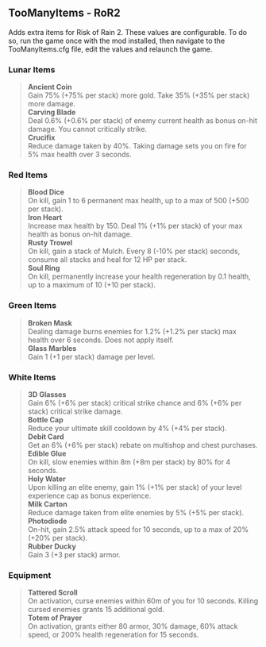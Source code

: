 ## TooManyItems - RoR2
Adds extra items for Risk of Rain 2.
These values are configurable. To do so, run the game once with the mod installed, then navigate to the TooManyItems.cfg file, edit the values and relaunch the game.

### Lunar Items
> **Ancient Coin**  
> Gain 75% (+75% per stack) more gold. Take 35% (+35% per stack) more damage.  
> **Carving Blade**  
> Deal 0.6% (+0.6% per stack) of enemy current health as bonus on-hit damage. You cannot critically strike.  
> **Crucifix**  
> Reduce damage taken by 40%. Taking damage sets you on fire for 5% max health over 3 seconds.  

### Red Items
> **Blood Dice**  
> On kill, gain 1 to 6 permanent max health, up to a max of 500 (+500 per stack).  
> **Iron Heart**  
> Increase max health by 150. Deal 1% (+1% per stack) of your max health as bonus on-hit damage.  
> **Rusty Trowel**  
> On kill, gain a stack of Mulch. Every 8 (-10% per stack) seconds, consume all stacks and heal for 12 HP per stack.  
> **Soul Ring**  
> On kill, permanently increase your health regeneration by 0.1 health, up to a maximum of 10 (+10 per stack).  

### Green Items
> **Broken Mask**  
> Dealing damage burns enemies for 1.2% (+1.2% per stack) max health over 6 seconds. Does not apply itself.  
> **Glass Marbles**  
> Gain 1 (+1 per stack) damage per level.  

### White Items
> **3D Glasses**  
> Gain 6% (+6% per stack) critical strike chance and 6% (+6% per stack) critical strike damage.  
> **Bottle Cap**  
> Reduce your ultimate skill cooldown by 4% (+4% per stack).  
> **Debit Card**  
> Get an 6% (+6% per stack) rebate on multishop and chest purchases.  
> **Edible Glue**  
> On kill, slow enemies within 8m (+8m per stack) by 80% for 4 seconds.  
> **Holy Water**  
> Upon killing an elite enemy, gain 1% (+1% per stack) of your level experience cap as bonus experience.  
> **Milk Carton**  
> Reduce damage taken from elite enemies by 5% (+5% per stack).  
> **Photodiode**  
> On-hit, gain 2.5% attack speed for 10 seconds, up to a max of 20% (+20% per stack).  
> **Rubber Ducky**  
> Gain 3 (+3 per stack) armor.  

### Equipment
> **Tattered Scroll**  
> On activation, curse enemies within 60m of you for 10 seconds. Killing cursed enemies grants 15 additional gold.  
> **Totem of Prayer**  
> On activation, grants either 80 armor, 30% damage, 60% attack speed, or 200% health regeneration for 15 seconds.  